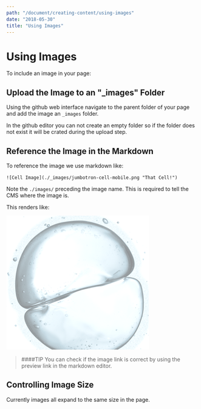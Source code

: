 ```yaml
---
path: "/document/creating-content/using-images"
date: "2018-05-30"
title: "Using Images"
---
```


# Using Images

To include an image in your page:


## Upload the Image to an "_images" Folder

Using the github web interface navigate to the parent folder of your page and add the image an `_images` folder. 

In the github editor you can not create an empty folder so if the folder does not exist it will be crated during the upload step.


## Reference the Image in the Markdown

To reference the image we use markdown like:


```
![Cell Image](./_images/jumbotron-cell-mobile.png "That Cell!")
```

Note the `./images/` preceding the image name. This is required to tell the CMS where the image is. 


This renders like:

![Cell Image](./_images/jumbotron-cell-mobile.png "That Cell!")

>####TIP
>You can check if the image link is correct by using the preview link in the markdown editor.

## Controlling Image Size

Currently images all expand to the same size in the page.






